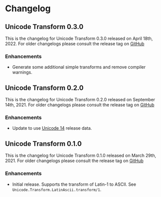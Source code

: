 # Changelog

## Unicode Transform 0.3.0

This is the changelog for Unicode Transform 0.3.0 released on April 18th, 2022.  For older changelogs please consult the release tag on [GitHub](https://github.com/elixir-unicode/unicode_transform/tags)

### Enhancements

* Generate some additional simple transforms and remove compiler warnings.

## Unicode Transform 0.2.0

This is the changelog for Unicode Transform 0.2.0 released on September 14th, 2021.  For older changelogs please consult the release tag on [GitHub](https://github.com/elixir-unicode/unicode_transform/tags)

### Enhancements

* Update to use [Unicode 14](https://unicode.org/versions/Unicode14.0.0) release data.

## Unicode Transform 0.1.0

This is the changelog for Unicode Transform 0.1.0 released on March 29th, 2021.  For older changelogs please consult the release tag on [GitHub](https://github.com/elixir-unicode/unicode_transform/tags)

### Enhancements

* Initial release. Supports the transform of Latin-1 to ASCII. See `Unicode.Transform.LatinAscii.transform/1`.
